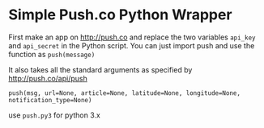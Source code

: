 # Simple Push.co Python Wrapper

First make an app on http://push.co and replace the two variables `api_key` and `api_secret` in the Python script.
You can just import push and use the function as `push(message)`

It also takes all the standard arguments as specified by http://push.co/api/push

`push(msg, url=None, article=None, latitude=None, longitude=None, notification_type=None)`

use `push.py3` for python 3.x
